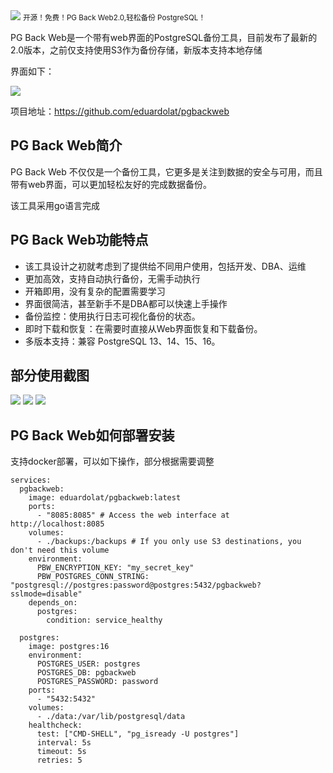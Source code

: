 <img src="/assets/image/240814-pgbackweb-1.png">
<small>开源！免费！PG Back Web2.0,轻松备份 PostgreSQL！</small>

PG Back Web是一个带有web界面的PostgreSQL备份工具，目前发布了最新的2.0版本，之前仅支持使用S3作为备份存储，新版本支持本地存储

界面如下：

![](/assets/image/240814-pgbackweb.png)

项目地址：https://github.com/eduardolat/pgbackweb

## PG Back Web简介

PG Back Web 不仅仅是一个备份工具，它更多是关注到数据的安全与可用，而且带有web界面，可以更加轻松友好的完成数据备份。

该工具采用go语言完成

## PG Back Web功能特点

- 该工具设计之初就考虑到了提供给不同用户使用，包括开发、DBA、运维
- 更加高效，支持自动执行备份，无需手动执行
- 开箱即用，没有复杂的配置需要学习
- 界面很简洁，甚至新手不是DBA都可以快速上手操作
- 备份监控：使用执行日志可视化备份的状态。
-  即时下载和恢复：在需要时直接从Web界面恢复和下载备份。
-  多版本支持：兼容 PostgreSQL 13、14、15、16。
  
##  部分使用截图

![](/assets/image/240814-pgbackweb-1.png)
![](/assets/image/240814-pgbackweb-2.png)
![](/assets/image/240814-pgbackweb-3.png)

## PG Back Web如何部署安装

支持docker部署，可以如下操作，部分根据需要调整

```
services:
  pgbackweb:
    image: eduardolat/pgbackweb:latest
    ports:
      - "8085:8085" # Access the web interface at http://localhost:8085
    volumes:
      - ./backups:/backups # If you only use S3 destinations, you don't need this volume
    environment:
      PBW_ENCRYPTION_KEY: "my_secret_key"
      PBW_POSTGRES_CONN_STRING: "postgresql://postgres:password@postgres:5432/pgbackweb?sslmode=disable"
    depends_on:
      postgres:
        condition: service_healthy

  postgres:
    image: postgres:16
    environment:
      POSTGRES_USER: postgres
      POSTGRES_DB: pgbackweb
      POSTGRES_PASSWORD: password
    ports:
      - "5432:5432"
    volumes:
      - ./data:/var/lib/postgresql/data
    healthcheck:
      test: ["CMD-SHELL", "pg_isready -U postgres"]
      interval: 5s
      timeout: 5s
      retries: 5
```


